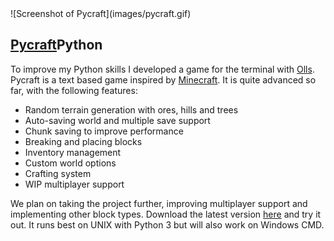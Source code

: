 <div class="img-container">![Screenshot of Pycraft](images/pycraft.gif)</div>

## [Pycraft](https://github.com/itsapi/pycraft)<span class="lang">Python</span>

To improve my Python skills I developed a game for the terminal with [Olls](http://oliverfaircliff.com). Pycraft is a text based game inspired by [Minecraft](https://minecraft.net). It is quite advanced so far, with the following features:

*   Random terrain generation with ores, hills and trees
*   Auto-saving world and multiple save support
*   Chunk saving to improve performance
*   Breaking and placing blocks
*   Inventory management
*   Custom world options
*   Crafting system
*   WIP multiplayer support

We plan on taking the project further, improving multiplayer support and implementing other block types. Download the latest version [here](https://github.com/itsapi/pycraft) and try it out. It runs best on UNIX with Python 3 but will also work on Windows CMD.
